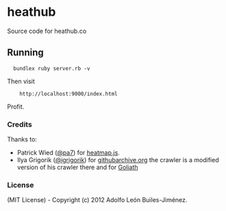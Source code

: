 heathub
=======

Source code for heathub.co


Running
-------

      bundlex ruby server.rb -v

Then visit

        http://localhost:9000/index.html

Profit.

### Credits
Thanks to:
   - Patrick Wied ([@pa7](https://github.com/pa7)) for [heatmap.js](https://github.com/pa7/heatmap.js).
   - Ilya Grigorik ([@igrigorik](https://github.com/igrigorik/githubarchive.org)) for [githubarchive.org](https://github.com/igrigorik/githubarchive.org)
     the crawler is a modified version of his crawler there and for [Goliath](https://github.com/postrank-labs/goliath)

### License

(MIT License) - Copyright (c) 2012 Adolfo León Builes-Jiménez.
